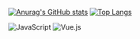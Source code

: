 [![Anurag's GitHub stats](https://github-readme-stats.vercel.app/api?username=Dreamqiucn)](https://github.com/anuraghazra/github-readme-stats)
[![Top Langs](https://github-readme-stats.vercel.app/api/top-langs/?username=Dreamqiucn&layout=compact)](https://github.com/anuraghazra/github-readme-stats)



![JavaScript](https://img.shields.io/badge/-JavaScript-F7DF1E?style=flat-square&logo=javascript&logoColor=black)
![Vue.js](https://img.shields.io/badge/-Vue.js-4FC08D?style=flat-square&logo=vue.js&logoColor=white)

